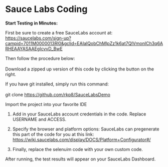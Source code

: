 # Sauce Labs Coding


<b>Start Testing in Minutes:</b>

First be sure to create a free SauceLabs account at:
https://saucelabs.com/sign-up?campid=7011M0000013Rl0&gclid=EAIaIQobChMIpZz1k6at7QIVmonICh3q6ARHEAAYASAAEgIcvvD_BwE

Then follow the procedure below: 
<br></br>
Download a zipped up version of this code by clicking the button on the right.

If you have git installed, simply run this command: <br></br> git clone https://github.com/rkp8/SauceLabsDemo

Import the project into your favorite IDE


1. Add in your SauceLabs account credentials in the code. Replace USERNAME and ACCESS.


2. Specify the browser and platform options:
  SauceLabs can pregenerate this part of the code for you at this link: https://wiki.saucelabs.com/display/DOCS/Platform+Configurator#/



3. Finally, replace the selenuim code with your own custom code.



After running, the test results will appear on your SauceLabs Dashboard.

